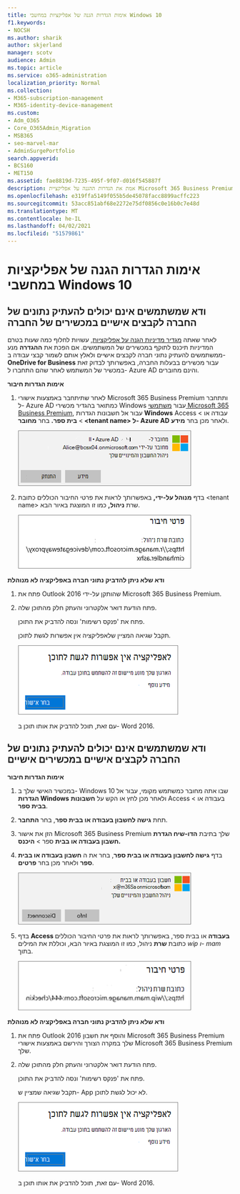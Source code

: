 ```yaml
---
title: אימות הגדרות הגנה של אפליקציות במחשבי Windows 10
f1.keywords:
- NOCSH
ms.author: sharik
author: skjerland
manager: scotv
audience: Admin
ms.topic: article
ms.service: o365-administration
localization_priority: Normal
ms.collection:
- M365-subscription-management
- M365-identity-device-management
ms.custom:
- Adm_O365
- Core_O365Admin_Migration
- MSB365
- seo-marvel-mar
- AdminSurgePortfolio
search.appverid:
- BCS160
- MET150
ms.assetid: fae8819d-7235-495f-9f07-d016f545887f
description: אמת את הגדרות ההגנה על אפליקציית Microsoft 365 Business Premium במכשירי Windows 10 וודא שמשתמשים אינם יכולים להעתיק נתוני חברה לקבצים אישיים או ליישומים שאינם מנוהלים.
ms.openlocfilehash: e319ffa5149f055b5de45078facc8899acffc223
ms.sourcegitcommit: 53acc851abf68e2272e75df0856c0e16b0c7e48d
ms.translationtype: MT
ms.contentlocale: he-IL
ms.lasthandoff: 04/02/2021
ms.locfileid: "51579861"
---
```

# <a name="validate-app-protection-settings-on-windows-10-pcs"></a>אימות הגדרות הגנה של אפליקציות במחשבי Windows 10

## <a name="verify-that-users-cannot-copy-company-data-to-personal-files-on-corporate-devices"></a>ודא שמשתמשים אינם יכולים להעתיק נתונים של החברה לקבצים אישיים במכשירים של החברה

לאחר שאתה [מגדיר מדיניות הגנה על אפליקציות](protection-settings-for-windows-10-devices.md), עשויות לחלוף כמה שעות בטרם המדיניות תיכנס לתוקף במכשירים של המשתמשים. אם הפכת את **ההגדרה** מנע ממשתמשים להעתיק נתוני חברה לקבצים אישיים ולאלץ אותם לשמור קבצי עבודה ב- **OneDrive for Business** עבור מכשירים בבעלות החברה, באפשרותך לבדוק זאת במכשיר של המשתמש לאחר שהם התחברו ל- Azure AD והינם מחוברים. 
  
 **אימות הגדרות חיבור**
  
1. לאחר שתיתחבר באמצעות אישורי Microsoft 365 Business Premium ותתחבר ל- Azure AD כמתואר בהגדיר מכשירי Windows עבור [משתמשי Microsoft 365 Business Premium](set-up-windows-devices.md), עבור אל חשבונות הגדרות **Windows** Access עבודה או \>  \> **בית ספר.** בחר **מחובר \<tenant name\> ל- Azure AD** ולאחר מכן בחר **מידע**.
    
    ![Click or tap Info on the Connected to Azure AD dialog.](../media/a36ede2b-d1a0-4d4e-8ea7-af39b4b63890.png)
  
2. בדף **מנוהל על-ידי,** באפשרותך לראות את פרטי החיבור הכוללים כתובת \<tenant name\> שרת **ניהול,** כמו זו המוצגת באיור הבא.  
    
    ![Managed by page shows connection info of the device manager URL.](../media/47515a8e-2d0c-4bea-99f0-6b2545b88a11.png)
  
 **ודא שלא ניתן להדביק נתוני חברה באפליקציה לא מנוהלת**
  
1. פתח את Outlook 2016 שהותקן על-ידי Microsoft 365 Business Premium.
    
2. פתח הודעת דואר אלקטרוני והעתק חלק מהתוכן שלה.
    
    פתח את 'פנקס רשימות' ונסה להדביק את התוכן.
    
    תקבל שגיאה המציין שלאפליקציה אין אפשרות לגשת לתוכן.
    
    ![A dialog that states app can't access content when you paste into an unmanaged app.](../media/5e82b154-cf2f-43c8-ae80-b45d8ad80e56.png)
  
    עם זאת, תוכל להדביק את אותו תוכן ב- Word 2016.
    
## <a name="verify-that-users-cannot-copy-company-data-to-personal-files-on-personal-devices"></a>ודא שמשתמשים אינם יכולים להעתיק נתונים של החברה לקבצים אישיים במכשירים אישיים

 **אימות הגדרות חיבור**
  
1. במכשיר האישי שלך ב- Windows 10 שבו אתה מחובר כמשתמש מקומי, עבור אל **הגדרות Windows** ולאחר מכן לחץ או הקש על **חשבונות** Access בעבודה או \> **בבית ספר**.
    
2. תחת **גישה לחשבון בעבודה או בבית ספר**, בחר **התחבר**.
    
3. הזן את אישור Microsoft 365 Business Premium שלך בתיבת **הדו-שיח הגדרת חשבון בעבודה או בבית** ספר \> **היכנס.**
    
4. בדף **גישה לחשבון בעבודה או בבית ספר**, בחר את ה **חשבון בעבודה או בבית ספר** ולאחר מכן בחר **פרטים**.
    
    ![לחץ או הקש על מידע בתיבת הדו-שיח חשבון בעבודה או בבית ספר.](../media/63bd8b32-cb32-4afa-8ce0-6070ac403abc.png)
  
5. בדף **Access בעבודה** או בבית ספר, באפשרותך  לראות את פרטי החיבור הכוללים כתובת **שרת** ניהול, כמו זו המוצגת באיור הבא, וכוללת את המילים *wip* *ו- mam* בתוך. 
    
    ![Managed by page shows connection info URL that includes the words mam and wpi.](../media/abd4eaf4-44fa-4538-a3e8-1e0d331dfe1e.png)
  
 **ודא שלא ניתן להדביק נתוני חברה באפליקציה לא מנוהלת**
  
1. פתח את Outlook 2016 והוסף את חשבון Microsoft 365 Business Premium שלך במקרה הצורך והירשם באמצעות אישורי Microsoft 365 Business Premium שלך.
    
2. פתח הודעת דואר אלקטרוני והעתק חלק מהתוכן שלה.
    
    פתח את 'פנקס רשימות' ונסה להדביק את התוכן.
    
    תקבל שגיאה שמציין ש- App לא יכול לגשת לתוכן.
    
    ![A dialog that states app can't access content when you paste into an unmanaged app.](../media/5e82b154-cf2f-43c8-ae80-b45d8ad80e56.png)
  
    עם זאת, תוכל להדביק את אותו תוכן ב- Word 2016.
    

